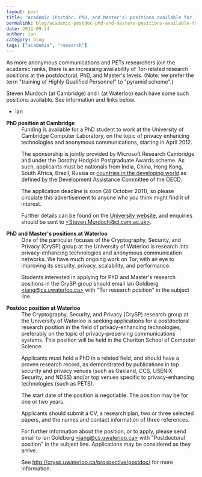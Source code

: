 ```yaml
---
layout: post
title: "Academic (Postdoc, PhD, and Master's) positions available for Tor-related research"
permalink: blog/academic-postdoc-phd-and-masters-positions-available-tor-related-research
date: 2011-09-24
author: ian
category: blog
tags: ["academia", "research"]
---
```


As more anonymous communications and PETs researchers join the academic ranks, there is an increasing availability of Tor-related research positions at the postdoctoral, PhD, and Master's levels. (Note: we prefer the term "training of Highly Qualified Personnel" to "pyramid scheme".)

Steven Murdoch (at Cambridge) and I (at Waterloo) each have some such positions available. See information and links below.

- Ian

<dl>
<dt><strong>PhD position at Cambridge</strong></dt>
<dd>Funding is available for a PhD student to work at the University of Cambridge Computer Laboratory, on the topic of privacy enhancing technologies and anonymous communications, starting in April 2012.
<p>The sponsorship is jointly provided by Microsoft Research Cambridge and under the Dorothy Hodgkin Postgraduate Awards scheme. As such, applicants must be nationals from India, China, Hong Kong, South Africa, Brazil, Russia or <a href="http://www.oecd.org/dataoecd/32/40/43540882.pdf" rel="nofollow">countries in the developing world</a> as defined by the Development Assistance Committee of the OECD.</p>
<p>The application deadline is soon (28 October 2011), so please circulate this advertisement to anyone who you think might find it of interest.</p>
<p>Further details can be found on the <a href="http://www.admin.cam.ac.uk/offices/hr/jobs/vacancies.cgi?job=8848" rel="nofollow">University website</a>, and enquiries should be sent to <a href="mailto:Steven.Murdoch@cl.cam.ac.uk" rel="nofollow">&lt;Steven.Murdoch@cl.cam.ac.uk&gt;</a>.</p>
</dd>
<dt><strong>PhD and Master's positions at Waterloo</strong></dt>
<dd>One of the particular focuses of the Cryptography, Security, and Privacy (CrySP) group at the University of Waterloo is research into privacy-enhancing technologies and anonymous communication networks. We have much ongoing work on Tor, with an eye to improving its security, privacy, scalability, and performance.
<p>Students interested in applying for PhD and Master's research positions in the CrySP group should email Ian Goldberg <a href="mailto:iang@cs.uwaterloo.ca" rel="nofollow">&lt;iang@cs.uwaterloo.ca&gt;</a> with "Tor research position" in the subject line.</p>
</dd>
<dt><strong>Postdoc position at Waterloo</strong></dt>
<dd>The Cryptography, Security, and Privacy (CrySP) research group at the University of Waterloo is seeking applications for a postdoctoral research position in the field of privacy-enhancing technologies, preferably on the topic of privacy-preserving communications systems. This position will be held in the Cheriton School of Computer Science.
<p>Applicants must hold a PhD in a related field, and should have a proven research record, as demonstrated by publications in top security and privacy venues (such as Oakland, CCS, USENIX Security, and NDSS) and/or top venues specific to privacy-enhancing technologies (such as PETS).</p>
<p>The start date of the position is negotiable. The position may be for one or two years.</p>
<p>Applicants should submit a CV, a research plan, two or three selected papers, and the names and contact information of three references.</p>
<p>For further information about the position, or to apply, please send email to Ian Goldberg <a href="mailto:iang@cs.uwaterloo.ca" rel="nofollow">&lt;iang@cs.uwaterloo.ca&gt;</a> with "Postdoctoral position" in the subject line. Applications may be considered as they arrive.</p>
<p>See <a href="http://crysp.uwaterloo.ca/prospective/postdoc/" rel="nofollow">http://crysp.uwaterloo.ca/prospective/postdoc/</a> for more information.</p>
</dd>
</dl>
